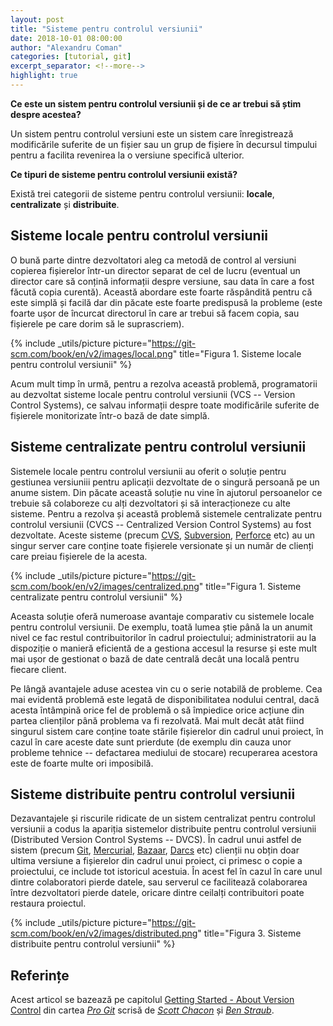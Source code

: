 ```yaml
---
layout: post
title: "Sisteme pentru controlul versiunii"
date: 2018-10-01 08:00:00
author: "Alexandru Coman"
categories: [tutorial, git]
excerpt_separator: <!--more-->
highlight: true
---
```


**Ce este un sistem pentru controlul versiunii și de ce ar trebui să știm despre acestea?**

Un sistem pentru controlul versiuni este un sistem care înregistrează modificările suferite de un fișier sau un grup de fișiere în decursul timpului pentru a facilita revenirea la o versiune specifică ulterior.
<!--more-->

**Ce tipuri de sisteme pentru controlul versiunii există?**

Există trei categorii de sisteme pentru controlul versiunii: **locale**, **centralizate** și **distribuite**.

## Sisteme locale pentru controlul versiunii
O bună parte dintre dezvoltatori aleg ca metodă de control al versiuni copierea fișierelor într-un director separat de cel de lucru (eventual un director care să conțină informații despre versiune, sau data în care a fost făcută copia curentă). Această abordare este foarte răspândită pentru că este simplă și facilă dar din păcate este foarte predispusă la probleme (este foarte ușor de încurcat directorul în care ar trebui să facem copia, sau fișierele pe care dorim să le suprascriem).

{% include _utils/picture
    picture="https://git-scm.com/book/en/v2/images/local.png"
    title="Figura 1. Sisteme locale pentru controlul versiunii"
%}

Acum mult timp în urmă, pentru a rezolva această problemă, programatorii au dezvoltat sisteme locale pentru controlul versiunii (VCS -- Version Control Systems), ce salvau informații despre toate modificările suferite de fișierele monitorizate într-o bază de date simplă. 

## Sisteme centralizate pentru controlul versiunii 
Sistemele locale pentru controlul versiunii au oferit o soluție pentru gestiunea versiuniii pentru aplicații dezvoltate de o singură persoană pe un anume sistem. Din păcate această soluție nu vine în ajutorul persoanelor ce trebuie să colaboreze cu alți dezvoltatori și să interacționeze cu alte sisteme.
Pentru a rezolva și această problemă sistemele centralizate pentru controlul versiunii (CVCS -- Centralized Version Control Systems) au fost dezvoltate. 
Aceste sisteme (precum [CVS], [Subversion], [Perforce] etc) au un singur server care conține toate fișierele versionate și un număr de clienți care preiau fișierele de la acesta. 

{% include _utils/picture
    picture="https://git-scm.com/book/en/v2/images/centralized.png"
    title="Figura 1. Sisteme centralizate pentru controlul versiunii"
%}

Aceasta soluție oferă numeroase avantaje comparativ cu sistemele locale pentru controlul versiunii.  De exemplu, toată lumea știe până la un anumit nivel ce fac restul contribuitorilor în cadrul proiectului; administratorii au la dispoziție o manieră eficientă de a gestiona accesul la resurse și este mult mai ușor de gestionat o bază de date centrală decât una locală pentru fiecare client.

Pe lângă avantajele aduse acestea vin cu o serie notabilă de probleme. Cea mai evidentă problemă este legată de disponibilitatea nodului central, dacă acesta întâmpină orice fel de problemă o să împiedice orice acțiune din partea clienților până problema va fi rezolvată. Mai mult decât atât fiind singurul sistem care conține toate stările fișierelor din cadrul unui proiect, în cazul în care aceste date sunt prierdute (de exemplu din cauza unor probleme tehnice -- defactarea mediului de stocare) recuperarea acestora este de foarte multe ori imposibilă.

## Sisteme distribuite pentru controlul versiunii
Dezavantajele și riscurile ridicate de un sistem centralizat pentru controlul versiunii a codus la apariția sistemelor distribuite pentru controlul versiunii (Distributed Version Control Systems -- DVCS). În cadrul unui astfel de sistem (precum [Git], [Mercurial], [Bazaar], [Darcs] etc) clienții nu obțin doar ultima versiune a fișierelor din cadrul unui proiect, ci primesc o copie a proiectului, ce include tot istoricul acestuia. În acest fel în cazul în care unul dintre colaboratori pierde datele, sau serverul ce facilitează colaborarea între dezvoltatori pierde datele, oricare dintre ceilalți contribuitori poate restaura proiectul.

{% include _utils/picture
    picture="https://git-scm.com/book/en/v2/images/distributed.png"
    title="Figura 3. Sisteme distribuite pentru controlul versiunii"
%}

## Referințe
Acest articol se bazează pe capitolul [Getting Started - About Version Control][git-vcs] din cartea [*Pro Git*][git-book] scrisă de *[Scott Chacon]* și *[Ben Straub]*.

[CVS]: https://www.nongnu.org/cvs/
[Subversion]: https://subversion.apache.org/
[Perforce]: https://www.perforce.com/
[Mercurial]: https://www.mercurial-scm.org/
[Bazaar]: http://bazaar.canonical.com/en/
[Darcs]: http://darcs.net/
[Git]: https://git-scm.com/
[Scott Chacon]: https://github.com/schacon
[Ben Straub]: https://github.com/ben
[git-book]: https://git-scm.com/book/
[git-vcs]: https://git-scm.com/book/en/v2/Getting-Started-About-Version-Control

